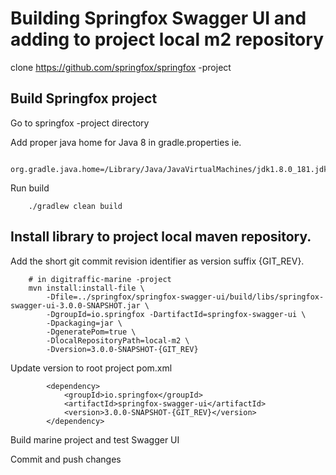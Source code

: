# Building Springfox Swagger UI and adding to project local m2 repository

clone https://github.com/springfox/springfox -project

## Build Springfox project

Go to springfox -project directory
        
Add proper java home for Java 8 in gradle.properties ie.

        org.gradle.java.home=/Library/Java/JavaVirtualMachines/jdk1.8.0_181.jdk/Contents/Home
        
Run build

        ./gradlew clean build
 
       
## Install library to project local maven repository.

Add the short git commit revision identifier as version suffix {GIT_REV}.

        # in digitraffic-marine -project
        mvn install:install-file \
            -Dfile=../springfox/springfox-swagger-ui/build/libs/springfox-swagger-ui-3.0.0-SNAPSHOT.jar \
            -DgroupId=io.springfox -DartifactId=springfox-swagger-ui \
            -Dpackaging=jar \
            -DgeneratePom=true \
            -DlocalRepositoryPath=local-m2 \
            -Dversion=3.0.0-SNAPSHOT-{GIT_REV}
        
Update version to root project pom.xml

            <dependency>
                <groupId>io.springfox</groupId>
                <artifactId>springfox-swagger-ui</artifactId>
                <version>3.0.0-SNAPSHOT-{GIT_REV}</version>
            </dependency>

Build marine project and test Swagger UI

Commit and push changes